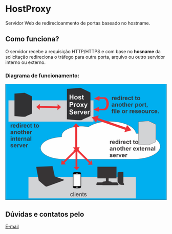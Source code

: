 # HostProxy
 Servidor Web de redirecioanmento de portas baseado no hostname.

## Como funciona?
 O servidor recebe a requisição HTTP/HTTPS e com base no **hosname** da solicitação redireciona o tráfego para outra porta, arquivo ou outro servidor interno ou externo.

### Diagrama de funcionamento:
 ![Diagrama de funcionamento](diagrama.png)

 ## Dúvidas e contatos pelo
  [E-mail](mailto:contato@leandrorego.com)
